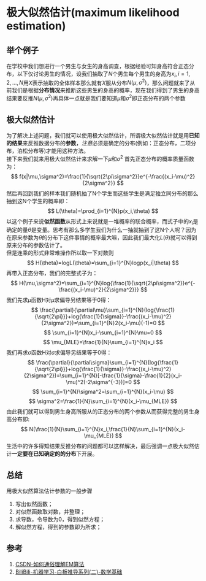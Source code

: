 # 极大似然估计(maximum likelihood estimation)

## 举个例子
在学校中我们想进行一个男生与女生的身高调查，根据经验可知身高符合正态分布，以下仅讨论男生的情况，设我们抽取了$N$个男生每个男生的身高为$x_i, i=1,2,...,N$用$X$表示抽取的全体样本那么就有$X$服从分布$N(\mu,\sigma^2)$，那么问题就来了从前我们是根据**分布情况**来推断这些男生的身高的概率，现在我们得到了男生的身高结果要反推$N(\mu,\sigma^2)$再具体一点就是我们要知道$\mu$和$\sigma^2$即正态分布的两个参数  
## 极大似然估计  
为了解决上述问题，我们就可以使用极大似然估计，所谓极大似然估计就是用**已知的结果**来反推数据分布的**参数**，*注意*必须是确定的分布(例如：正态分布，二项分布，泊松分布等)才能用这种方法。  
接下来我们就来用极大似然估计来求解一下$\mu$和$\sigma^2$
首先正态分布的概率质量函数为：
$$
f(x|\mu,\sigma^2)=\frac{1}{\sqrt{2\pi\sigma^2}}e^{-\frac{(x_i-\mu)^2}{2\sigma^2}}
$$
然后再回到我们的样本我们随机抽了N个学生而这些学生是满足独立同分布的那么抽到这N个学生的概率即：  
$$
L(\theta)=\prod_{i=1}^{N}p(x_i,\theta)
$$
以这个例子来说**似然函数**从形式上来说就是一堆概率的联合概率，而式子中的$x_i$是确定的量$\theta$是变量。思考有那么多学生我们为什么一抽就抽到了这N个人呢？因为在原来参数为$\theta$的分布下这件事情的概率最大嘛，因此我们最大化$L(\theta)$就可以得到原来分布的参数估计了。  
但是连乘的形式非常难操作所以取一下对数则
$$
H(\theta)=logL(\theta)=\sum_{i=1}^{N}logp(x_i|\theta)
$$
再带入正态分布，我们的完整式子为：
$$
H(\mu,\sigma^2)=\sum_{i=1}^{N}log{\frac{1}{\sqrt{2\pi\sigma^2}}e^{-\frac{(x_i-\mu)^2}{2\sigma^2}}}
$$
我们先求$\mu$函数H对$\mu$求偏导另结果等于0得：
$$
\frac{\partial}{\partial\mu}\sum_{i=1}^{N}(log{\frac{1}{\sqrt{2\pi}}}+log{\frac{1}{\sigma}}-\frac{(x_i-\mu)^2}{2\sigma^2})=\sum_{i=1}^{N}2(x_i-\mu)(-1)=0
$$
$$
\sum_{i=1}^{N}x_i-\sum_{i=1}^{N}\mu=0
$$
$$
\mu_{MLE}=\frac{1}{N}\sum_{i=1}^{N}x_i
$$
我们再求$\sigma$函数H对$\sigma$求偏导另结果等于0得：
$$
\frac{\partial}{\partial\sigma}\sum_{i=1}^{N}(log{\frac{1}{\sqrt{2\pi}}}+log{\frac{1}{\sigma}}-\frac{(x_i-\mu)^2}{2\sigma^2})=\sum_{i=1}^{N}[-\frac{1}{\sigma}-\frac{1}{2}(x_i-\mu)^2(-2\sigma^{-3})]=0
$$
$$
\sum_{i=1}^{N}\sigma^2=\sum_{i=1}^{N}(x_i-\mu)
$$
$$
\sigma^2=\frac{1}{N}\sum_{i=1}^{N}(x_i-\mu_{MLE})
$$
由此我们就可以得到男生身高所服从的正态分布的两个参数从而获得完整的男生身高分布即:
$$
N(\frac{1}{N}\sum_{i=1}^{N}x_i,\frac{1}{N}\sum_{i=1}^{N}(x_i-\mu_{MLE})
$$
生活中的许多得知结果反推分布的问题都可以这样解决，最后强调一点极大似然估计**一定要在已知确定的的分布**下开展。
## 总结  
用极大似然算法估计参数的一般步骤  
1. 写出似然函数；
2. 对似然函数取对数，并整理；
3. 求导数，令导数为0，得到似然方程；
4. 解似然方程，得到的参数即为所求；

## 参考
1. [CSDN-如何通俗理解EM算法](https://blog.csdn.net/v_july_v/article/details/81708386)
2. [BiliBili-机器学习-白板推导系列(二)-数学基础](https://www.bilibili.com/video/av32905863)
